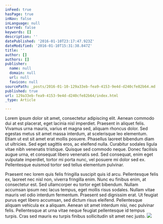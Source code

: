 ```yaml
---
inFeed: true
hasPage: true
inNav: false
inLanguage: null
starred: false
keywords: []
description: ''
datePublished: '2016-01-10T23:17:47.923Z'
dateModified: '2016-01-10T15:31:38.847Z'
title: ''
author: []
authors: []
publisher:
  name: null
  domain: null
  url: null
  favicon: null
sourcePath: _posts/2016-01-10-129a33eb-fea9-4153-9e4d-d240cfe82b64.md
published: true
url: 129a33eb-fea9-4153-9e4d-d240cfe82b64/index.html
_type: Article

---
```

Lorem ipsum dolor sit amet, consectetur adipiscing elit. Aenean commodo dui at est placerat, eget lacinia nisl imperdiet. Praesent in aliquet felis. Vivamus urna mauris, varius et magna sed, aliquam rhoncus dolor. Sed egestas metus sit amet massa interdum, at scelerisque leo elementum. Etiam ut est sit amet erat mollis posuere. Phasellus laoreet bibendum diam ut ultricies. Sed eget sagittis eros, ac eleifend nulla. Curabitur sodales ligula vitae nibh venenatis tristique. Quisque sed commodo neque. Donec facilisis augue urna, et consequat libero venenatis sed. Sed consequat, enim eget vulputate imperdiet, tortor mi porta nunc, vel posuere mi dolor sed ex. Pellentesque euismod tortor sed tellus elementum pulvinar.

Praesent nec lorem quis felis fringilla suscipit quis id arcu. Pellentesque felis ex, laoreet nec nisl non, viverra fringilla enim. Nunc eu finibus enim, at consectetur est. Sed ullamcorper eu tortor eget bibendum. Nullam accumsan ipsum nec lacus tempus, eget mollis risus sodales. Nullam vitae mauris vel odio interdum fermentum. Praesent sed dignissim erat. Ut feugiat purus eget libero accumsan, sed dictum risus eleifend. Pellentesque aliquam vehicula ex a aliquam. Aenean sit amet interdum nisi, nec pulvinar felis. Pellentesque at urna vitae neque feugiat pellentesque id tempus turpis. Cras sed mauris eu turpis finibus sollicitudin sit amet nec justo.
![](https://the-grid-user-content.s3-us-west-2.amazonaws.com/da50e270-d4e0-4eb8-90bd-ba054b7316a4.jpg)